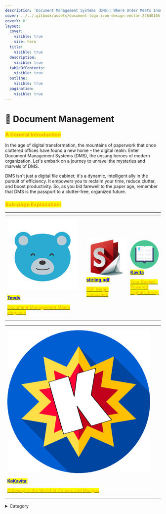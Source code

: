 ```yaml
---
description: 'Document Management Systems (DMS): Where Order Meets Innovation'
cover: ../../.gitbook/assets/document-logo-icon-design-vector-22640165.jpg
coverY: 0
layout:
  cover:
    visible: true
    size: hero
  title:
    visible: true
  description:
    visible: true
  tableOfContents:
    visible: true
  outline:
    visible: true
  pagination:
    visible: true
---
```


# 📃 Document Management

### <mark style="color:orange;">**A General Introduction**</mark>

In the age of digital transformation, the mountains of paperwork that once cluttered offices have found a new home – the digital realm. Enter Document Management Systems (DMS), the unsung heroes of modern organization. Let's embark on a journey to unravel the mysteries and marvels of DMS.

DMS isn't just a digital file cabinet; it's a dynamic, intelligent ally in the pursuit of efficiency. It empowers you to reclaim your time, reduce clutter, and boost productivity. So, as you bid farewell to the paper age, remember that DMS is the passport to a clutter-free, organized future.

### <mark style="color:orange;">Sub-page Explanation:</mark>



<table><thead><tr><th width="242.33333333333331"></th><th></th><th></th></tr></thead><tbody><tr><td><p><img src="../../.gitbook/assets/image (2).png" alt=""></p><p><a href="https://docs.scaleinfinite.fr/demo-deployment/document-management/teedy-deployment"><mark style="color:blue;"><strong>Teedy</strong></mark></a></p><p></p><p> <a href="https://docs.scaleinfinite.fr/demo-deployment/document-management/teedy-deployment"><mark style="color:orange;">Document Management Meets Elegance</mark></a></p></td><td><p><img src="../../.gitbook/assets/image (8) (1).png" alt="" data-size="original"><a href="https://docs.scaleinfinite.fr/demo-deployment/document-management/stirling-pdf-deployment"><mark style="color:blue;"><strong>stirling pdf</strong></mark></a></p><p></p><p><a href="https://docs.scaleinfinite.fr/demo-deployment/document-management/stirling-pdf-deployment"><mark style="color:orange;">PDF Magic Unleashed</mark></a></p></td><td><p><img src="../../.gitbook/assets/image (1) (1).png" alt="" data-size="original"><a href="https://docs.scaleinfinite.fr/demo-deployment/document-management/kavita-deployment"><mark style="color:blue;"><strong>Kavita</strong></mark></a></p><p></p><p><a href="https://docs.scaleinfinite.fr/demo-deployment/document-management/kavita-deployment"><mark style="color:orange;">Your Rocket-Powered Digital Library</mark></a></p></td></tr></tbody></table>

|                                                                                                                                                                                                                                                                                                                                                                                                                                                                                                                                                                                                                  |   |   |
| ---------------------------------------------------------------------------------------------------------------------------------------------------------------------------------------------------------------------------------------------------------------------------------------------------------------------------------------------------------------------------------------------------------------------------------------------------------------------------------------------------------------------------------------------------------------------------------------------------------------- | - | - |
| <p><a href="https://docs.scaleinfinite.fr/demo-deployment/document-management/komga-deployment"><img src="../../.gitbook/assets/image (3) (1).png" alt="" data-size="original"></a></p><p></p><p><mark style="color:blue;"><strong>Ko</strong></mark><a href="https://docs.scaleinfinite.fr/demo-deployment/document-management/kavita-deployment"><mark style="color:blue;"><strong>Kavita:</strong></mark> </a></p><p></p><p><a href="https://docs.scaleinfinite.fr/demo-deployment/document-management/komga-deployment"><mark style="color:orange;">Gateway to the World of Comics and Mangas</mark></a></p> |   |   |

<details>

<summary>Category</summary>

Kubernetes, cloud computing, DevOps, cloud services, hosting platform, container orchestration, cloud infrastructure, cloud deployment, cloud management, cloud technology, cloud solutions&#x20;

</details>
